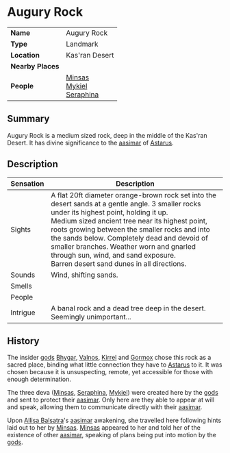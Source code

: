 # Augury Rock

|||
| --- | --- |
| **Name** | Augury Rock | place.4
| **Type** | Landmark |
| **Location** | Kas'ran Desert |
| **Nearby Places** | |
| **People** | [Minsas](../../../characters/minsas.md)<br>[Mykiel](../../../characters/mykiel.md)<br>[Seraphina](../../../characters/seraphina.md) |

## Summary

Augury Rock is a medium sized rock, deep in the middle of the Kas'ran Desert. It has divine significance to the [aasimar](../../../lineages/aasimar.md) of [Astarus](../../../celestial-objects/astarus.md).

## Description

| Sensation | Description |
| ---- | --- |
| Sights | A flat 20ft diameter orange-brown rock set into the desert sands at a gentle angle. 3 smaller rocks under its highest point, holding it up.<br>Medium sized ancient tree near its highest point, roots growing between the smaller rocks and into the sands below. Completely dead and devoid of smaller branches. Weather worn and gnarled through sun, wind, and sand exposure.<br>Barren desert sand dunes in all directions. |
| Sounds | Wind, shifting sands. |
| Smells | |
| People | |
| Intrigue | A banal rock and a dead tree deep in the desert. Seemingly unimportant... |

## History

The insider [gods](../../../gods/gods.md) [Bhygar](../../../gods/deities/bhygar.md), [Valnos](../../../gods/deities/valnos.md), [Kirrel](../../../gods/deities/kirrel.md) and [Gormox](../../../gods/deities/gormox.md) chose this rock as a sacred place, binding what little connection they have to [Astarus](../../../celestial-objects/astarus.md) to it. It was chosen because it is unsuspecting, remote, yet accessible for those with enough determination.

The three deva ([Minsas](../../../characters/minsas.md), [Seraphina](../../../characters/seraphina.md), [Mykiel](../../../characters/mykiel.md)) were created here by the [gods](../../../gods/gods.md) and sent to protect their [aasimar](../../../lineages/aasimar.md). Only here are they able to appear at will and speak, allowing them to communicate directly with their [aasimar](../../../lineages/aasimar.md).

Upon [Allisa Balsatra](../../../characters/allisa-balsatra.md)'s [aasimar](../../../lineages/aasimar.md) awakening, she travelled here following hints laid out to her by [Minsas](../../../characters/minsas.md). [Minsas](../../../characters/minsas.md) appeared to her and told her of the existence of other [aasimar](../../../lineages/aasimar.md), speaking of plans being put into motion by the [gods](../../../gods/gods.md).
